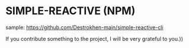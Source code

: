 # SIMPLE-REACTIVE (NPM)

sample: https://github.com/Destrokhen-main/simple-reactive-cli

If you contribute something to the project, I will be very grateful to you.))
